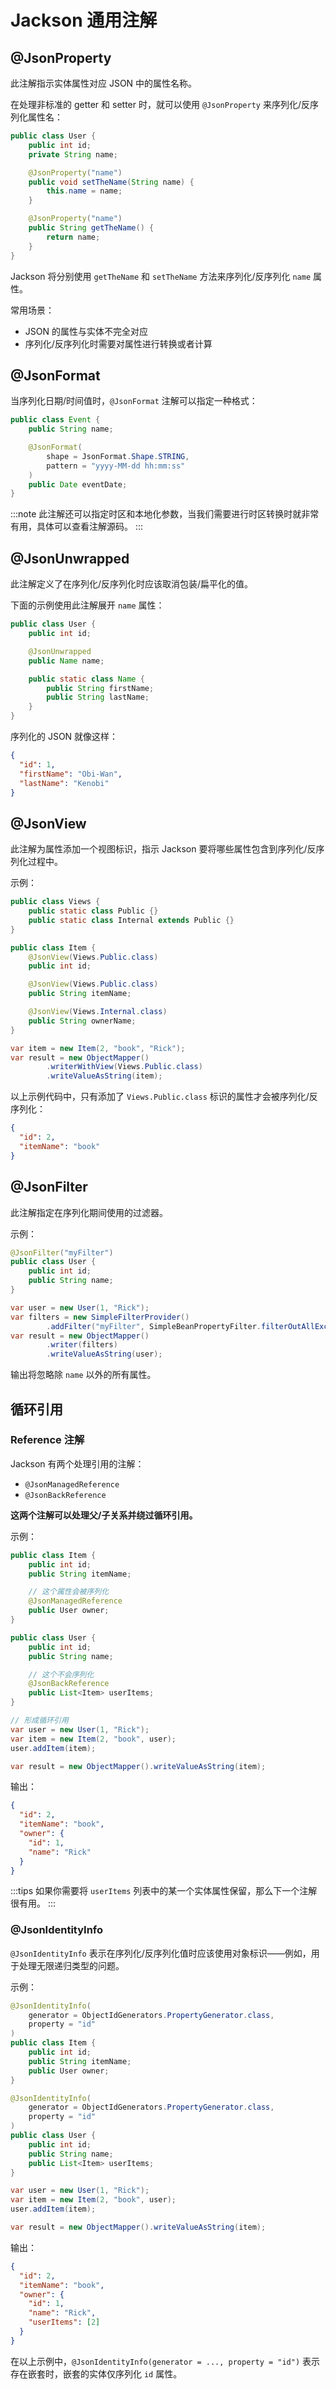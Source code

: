# Jackson 通用注解

## @JsonProperty

此注解指示实体属性对应 JSON 中的属性名称。

在处理非标准的 getter 和 setter 时，就可以使用 `@JsonProperty` 来序列化/反序列化属性名：

```java
public class User {
    public int id;
    private String name;

    @JsonProperty("name")
    public void setTheName(String name) {
        this.name = name;
    }

    @JsonProperty("name")
    public String getTheName() {
        return name;
    }
}
```

Jackson 将分别使用 `getTheName` 和 `setTheName` 方法来序列化/反序列化 `name` 属性。

常用场景：

- JSON 的属性与实体不完全对应
- 序列化/反序列化时需要对属性进行转换或者计算

## @JsonFormat

当序列化日期/时间值时，`@JsonFormat` 注解可以指定一种格式：

```java
public class Event {
    public String name;

    @JsonFormat(
        shape = JsonFormat.Shape.STRING,
        pattern = "yyyy-MM-dd hh:mm:ss"
    )
    public Date eventDate;
}
```

:::note
此注解还可以指定时区和本地化参数，当我们需要进行时区转换时就非常有用，具体可以查看注解源码。
:::

## @JsonUnwrapped

此注解定义了在序列化/反序列化时应该取消包装/扁平化的值。

下面的示例使用此注解展开 `name` 属性：

```java
public class User {
    public int id;

    @JsonUnwrapped
    public Name name;

    public static class Name {
        public String firstName;
        public String lastName;
    }
}
```

序列化的 JSON 就像这样：

```json
{
  "id": 1,
  "firstName": "Obi-Wan",
  "lastName": "Kenobi"
}
```

## @JsonView

此注解为属性添加一个视图标识，指示 Jackson 要将哪些属性包含到序列化/反序列化过程中。

示例：

```java
public class Views {
    public static class Public {}
    public static class Internal extends Public {}
}
```

```java
public class Item {
    @JsonView(Views.Public.class)
    public int id;

    @JsonView(Views.Public.class)
    public String itemName;

    @JsonView(Views.Internal.class)
    public String ownerName;
}
```

```java
var item = new Item(2, "book", "Rick");
var result = new ObjectMapper()
        .writerWithView(Views.Public.class)
        .writeValueAsString(item);
```

以上示例代码中，只有添加了 `Views.Public.class` 标识的属性才会被序列化/反序列化：

```json
{
  "id": 2,
  "itemName": "book"
}
```

## @JsonFilter

此注解指定在序列化期间使用的过滤器。

示例：

```java
@JsonFilter("myFilter")
public class User {
    public int id;
    public String name;
}
```

```java
var user = new User(1, "Rick");
var filters = new SimpleFilterProvider()
        .addFilter("myFilter", SimpleBeanPropertyFilter.filterOutAllExcept("name"));
var result = new ObjectMapper()
        .writer(filters)
        .writeValueAsString(user);
```

输出将忽略除 `name` 以外的所有属性。

## 循环引用

### Reference 注解

Jackson 有两个处理引用的注解：

- `@JsonManagedReference`
- `@JsonBackReference`

**这两个注解可以处理父/子关系并绕过循环引用。**

示例：

```java
public class Item {
    public int id;
    public String itemName;

    // 这个属性会被序列化
    @JsonManagedReference
    public User owner;
}
```

```java
public class User {
    public int id;
    public String name;

    // 这个不会序列化
    @JsonBackReference
    public List<Item> userItems;
}
```

```java
// 形成循环引用
var user = new User(1, "Rick");
var item = new Item(2, "book", user);
user.addItem(item);

var result = new ObjectMapper().writeValueAsString(item);
```

输出：

```json
{
  "id": 2,
  "itemName": "book",
  "owner": {
    "id": 1,
    "name": "Rick"
  }
}
```

:::tips
如果你需要将 `userItems` 列表中的某一个实体属性保留，那么下一个注解很有用。
:::

### @JsonIdentityInfo

`@JsonIdentityInfo` 表示在序列化/反序列化值时应该使用对象标识——例如，用于处理无限递归类型的问题。

示例：

```java
@JsonIdentityInfo(
    generator = ObjectIdGenerators.PropertyGenerator.class,
    property = "id"
)
public class Item {
    public int id;
    public String itemName;
    public User owner;
}
```

```java
@JsonIdentityInfo(
    generator = ObjectIdGenerators.PropertyGenerator.class,
    property = "id"
)
public class User {
    public int id;
    public String name;
    public List<Item> userItems;
}
```

```java
var user = new User(1, "Rick");
var item = new Item(2, "book", user);
user.addItem(item);

var result = new ObjectMapper().writeValueAsString(item);
```

输出：

```json
{
  "id": 2,
  "itemName": "book",
  "owner": {
    "id": 1,
    "name": "Rick",
    "userItems": [2]
  }
}
```

在以上示例中，`@JsonIdentityInfo(generator = ..., property = "id")` 表示存在嵌套时，嵌套的实体仅序列化 `id` 属性。
